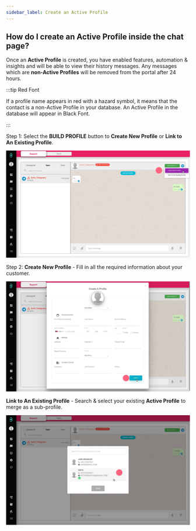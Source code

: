 ```yaml
---
sidebar_label: Create an Active Profile
---
```

## How do I create an Active Profile inside the chat page?

Once an **Active Profile** is created, you have enabled features, automation & insights and will be able to view their history messages.
Any messages which are **non-Active Profiles** will be removed from the portal after 24 hours. 

:::tip Red Font

If a profile name appears in red with a hazard symbol, it means that the contact is a non-Active Profile in your database. An Active Profile in the database will appear in Black Font.

:::

Step 1: Select the **BUILD PROFILE** button to **Create New Profile** or **Link to An Existing Profile**.

![image info](../../../static/img/q5/step1.jpg)

Step 2: **Create New Profile** - Fill in all the required information about your customer. 

![image info](../../../static/img/q5/step2.jpg)

**Link to An Existing Profile** - Search & select your existing **Active Profile** to merge as a sub-profile. 

![image info](../../../static/img/q6/step2.jpg)
